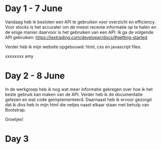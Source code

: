 # Day 1 - 7 June
Vandaag heb ik besloten een API te gebruiken voor overzicht en efficiency. Voor stocks is het accurater om de meest recente informatie op te halen en de enige manier daarvoor is het gebruiken van een API. Ik ga de volgende API gebruiken: https://iextrading.com/developer/docs/#getting-started

Verder heb ik mijn website opgebouwd: html, css en javascript files.

xxxxxxxx amy

# Day 2 - 8 June
In de werkgroep heb ik nog wat meer informatie gekregen over hoe ik het beste gebruik kan maken van de API. Verder heb ik de documentatie gelezen en wat code geimplementeerd.
Daarnaast heb ik ervoor gezorgd dat ik divs heb in mijn html die netjes naast elkaar staan met behulp van Bootstrap.

Groetjes!

# Day 3
